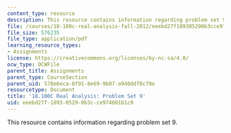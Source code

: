 ```yaml
---
content_type: resource
description: This resource contains information regarding problem set 9.
file: /courses/18-100c-real-analysis-fall-2012/eeebd27f189305290b3cce974601b1c9_MIT18_100CF12_ps9.pdf
file_size: 576235
file_type: application/pdf
learning_resource_types:
- Assignments
license: https://creativecommons.org/licenses/by-nc-sa/4.0/
ocw_type: OCWFile
parent_title: Assignments
parent_type: CourseSection
parent_uid: 578e6eca-8f91-8e69-9b07-a940ddf8c79e
resourcetype: Document
title: '18.100C Real Analysis: Problem Set 9'
uid: eeebd27f-1893-0529-0b3c-ce974601b1c9
---
```

This resource contains information regarding problem set 9.
